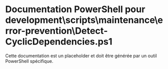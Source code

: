# Documentation PowerShell pour development\scripts\maintenance\error-prevention\Detect-CyclicDependencies.ps1

Cette documentation est un placeholder et doit être générée par un outil PowerShell spécifique.
